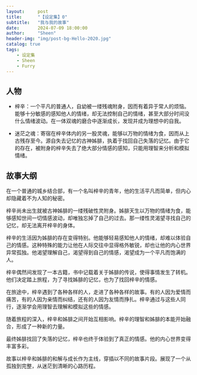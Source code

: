 ```yaml
---
layout:     post
title:      "【设定集】0"
subtitle:   "我与我的故事"
date:       2024-07-09 18:00:00
author:     "Sheen"
header-img: "img/post-bg-Hello-2020.jpg"
catalog: true
tags:
    - 设定集
    - Sheen
    - Furry
---
```



## 人物

- 梓辛：一个平凡的普通人，自幼被一缕残魂附身，因而有着异于常人的烦恼。能够十分敏感的感知他人的情绪，却无法控制自己的情绪，甚至大部分时间没什么情绪波动。在一体双魂的磨合中逐渐成长，发现并成为理想中的自我。

- 迷茫之魂：寄宿在梓辛体内的另一股灵魂，能够以万物的情绪为食，因而从上古残存至今。源自失去记忆的古神姊腓，执着于找回自己失落的记忆。由于它的存在，被附身的梓辛失去了绝大部分情感的感知，只能用理智来分析和模拟情绪。

## 故事大纲
在一个普通的城乡结合部，有一个名叫梓辛的青年，他的生活平凡而简单，但内心却隐藏着不为人知的秘密。

梓辛尚未出生就被古神姊腓的一缕残破性灵附身。姊腓天生以万物的情绪为食，能够感知世间一切情感波动，却唯独忘掉了自己的过去。那一缕性灵渴望寻找自己的记忆，却无法离开梓辛的身体。

梓辛的生活因为姊腓的存在变得特别。他能够轻易感知他人的情绪，却难以体验自己的情感。这种特殊的能力让他在人际交往中显得格外敏锐，却也让他的内心世界异常孤独。他渴望理解自己，渴望得到自己的情感，渴望成为一个平凡而饱满的人。

梓辛偶然间发现了一本古籍，书中记载着关于姊腓的传说，使得事情发生了转机。他们决定踏上旅程，为了寻找姊腓的记忆，也为了找回梓辛的情感。

在旅途中，梓辛遇到了各种各样的人，走进了各种各样的故事。有的人因为爱情而痛苦，有的人因为亲情而纠结，还有的人因为友情而挣扎。梓辛通过与这些人同行，逐渐学会用理智去理解和模拟这些的情感。

随着旅程的深入，梓辛和姊腓之间开始互相影响。梓辛的理智和姊腓的本能开始融合，形成了一种新的力量。

最终姊腓找回了失落的记忆，梓辛也终于体验到了真正的情感。他的内心世界变得丰富多彩。

故事以梓辛和姊腓的和解与成长作为主线，穿插以不同的故事片段。展现了一个从孤独到完整，从迷茫到清晰的心路历程。
